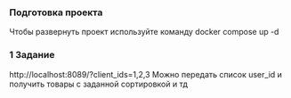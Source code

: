 ### Подготовка проекта
Чтобы развернуть проект используйте команду
docker compose up -d

### 1 Задание
http://localhost:8089/?client_ids=1,2,3
Можно передать список user_id и получить товары с заданной сортировкой и тд
